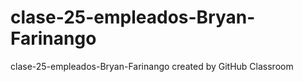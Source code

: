 # clase-25-empleados-Bryan-Farinango
clase-25-empleados-Bryan-Farinango created by GitHub Classroom
